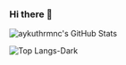 ### Hi there 👋

<!--
**aykuthrmnc/aykuthrmnc** is a ✨ _special_ ✨ repository because its `README.md` (this file) appears on your GitHub profile.

Here are some ideas to get you started:

- 🔭 I’m currently working on ...
- 🌱 I’m currently learning ...
- 👯 I’m looking to collaborate on ...
- 🤔 I’m looking for help with ...
- 💬 Ask me about ...
- 📫 How to reach me: ...
- 😄 Pronouns: ...
- ⚡ Fun fact: ...
-->

![aykuthrmnc's GitHub Stats](https://github-readme-stats.vercel.app/api?username=aykuthrmnc&show_icons=true&theme=transparent)

![Top Langs-Dark](https://github-readme-stats.vercel.app/api/top-langs/?username=aykuthrmnc&langs_count=7&theme=transparent)
